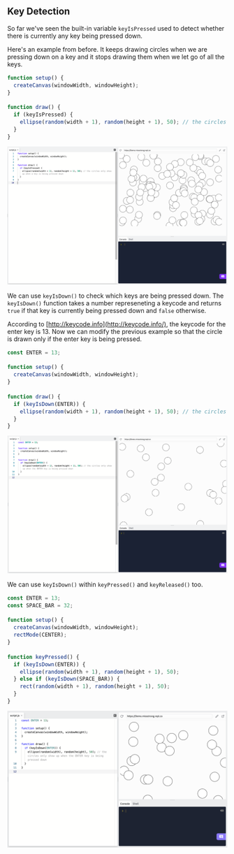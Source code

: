 ## Key Detection

So far we've seen the built-in variable `keyIsPressed` used to detect whether there is currently any key being pressed down. 

Here's an example from before. It keeps drawing circles when we are pressing down on a key and it stops drawing them when we let go of all the keys.

```js
function setup() {
  createCanvas(windowWidth, windowHeight);
}

function draw() {
  if (keyIsPressed) { 
    ellipse(random(width + 1), random(height + 1), 50); // the circles only show up while a key is being pressed down
  }
}
```

![](../../Images/Conditional2.png)

We can use `keyIsDown()` to check which keys are being pressed down. The `keyIsDown()` function takes a number represeneting a keycode and returns `true` if that key is currently being pressed down and `false` otherwise. 

According to [http://keycode.info](http://keycode.info/), the keycode for the enter key is 13. Now we can modify the previous example so that the circle is drawn only if the enter key is being pressed.

```js
const ENTER = 13;

function setup() {
  createCanvas(windowWidth, windowHeight);
}

function draw() {
  if (keyIsDown(ENTER)) { 
    ellipse(random(width + 1), random(height + 1), 50); // the circles only show up when the ENTER key is being pressed down
  }
}
```

![](../../Images/Conditional9.png)

We can use `keyIsDown()` within `keyPressed()` and `keyReleased()` too.

```js
const ENTER = 13;
const SPACE_BAR = 32;

function setup() {
  createCanvas(windowWidth, windowHeight);
  rectMode(CENTER);
}

function keyPressed() {
  if (keyIsDown(ENTER)) {
    ellipse(random(width + 1), random(height + 1), 50);
  } else if (keyIsDown(SPACE_BAR)) {
    rect(random(width + 1), random(height + 1), 50);
  }
}
```

![](../../Images/Key_Is_Down_1.png)
